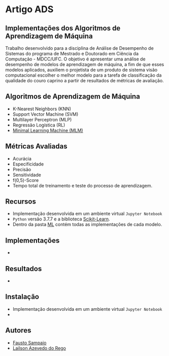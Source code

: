 # Artigo ADS
## Implementações dos Algoritmos de Aprendizagem de Máquina

Trabalho desenvolvido para a disciplina de Análise de Desempenho de Sistemas do programa de Mestrado e Doutorado em Ciência da Computação - MDCC/UFC. O objetivo é apresentar uma análise de desempenho de modelos de aprendizagem de máquina, a fim de que esses modelos aplicados, auxiliem o projetista de um produto de sistema visão computacional escolher o melhor modelo para a tarefa de classificação da qualidade do couro caprino a partir de resultados de métricas de avaliação.

## Algoritmos de Aprendizagem de Máquina
- K-Nearest Neighbors (KNN)
- Support Vector Machine (SVM)
- Multilayer Perceptron (MLP)
- Regressão Logística (RL)
- [Minimal Learning Machine (MLM)](https://doi.org/10.1016/j.neucom.2014.11.073)

## Métricas Avaliadas
- Acurácia
- Especificidade
- Precisão
- Sensitividade
- f(0,5)-Score
- Tempo total de treinamento e teste do processo de aprendizagem.

## Recursos
- Implementação desenvolvida em um ambiente virtual `Jupyter Notebook`
- `Python` versão 3.7.7 e a biblioteca [Scikit-Learn](http://scikit-learn.org/).
- Dentro da pasta [ML](https://github.com/Fausto14/Artigo-ADS/tree/main/ML) contém todas as implementações de cada modelo.

## Implementações
- 

## Resultados
-

## Instalação
- Implementação desenvolvida em um ambiente virtual `Jupyter Notebook`
- 
## Autores
- [Fausto Sampaio](https://github.com/Fausto14) 
- [Lailson Azevedo do Rego](#)
